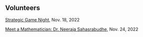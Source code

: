 ## Volunteers

[Strategic Game Night](1-sgn.csv), Nov. 18, 2022

[Meet a Mathematician: Dr. Neeraja Sahasrabudhe](2-mam.csv), Nov. 24, 2022

